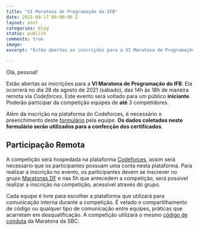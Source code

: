 ```yaml
---
title: "VI Maratona de Programação do IFB"
date: 2021-08-17 00:00:00 Z
layout: post
categories: blog
status: publish
comments: true
image:
excerpt: "Estão abertas as inscrições para a VI Maratona de Programação do IFB."

---
```


Olá, pessoal!

Estão abertas as inscrições para a **VI Maratona de Programação do IFB**. Ela ocorrerá no dia 28 de agosto de 2021 (sábado), das 14h às 18h de maneira remota via *Codeforces*. Este evento será voltado para um público **iniciante**. Poderão participar da competição equipes de **até** 3 competidores.


Além da inscrição na plataforma do Codeforces, é necessário o preenchimento deste [formulário](https://docs.google.com/forms/d/e/1FAIpQLSdA6-SmbuI3c-YglCJWAv0govoTNPC0A6fluo77dRgIM82jpQ/viewform?usp=sf_link) pela equipe. **Os dados coletados neste formulário serão utilizados para a confecção dos certificados**.

## Participação Remota

A competição será hospedada na plataforma [Codeforces](http://codeforces.com), assim será necessário que os participantes possuam uma conta nesta plataforma. Para realizar a inscrição no evento, os participantes devem se inscrever no grupo [Maratonas DF](http://codeforces.com/group/btcK4I5D5f/contests) e nas 5h que antecedem a competição, será possível realizar a inscrição na competição, acessível através do grupo.

Cada equipe é livre para escolher a plataforma que utilizará para comunicação interna durante a competição. É vetado o compartilhamento de código ou qualquer tipo de comunicação entre equipes, práticas que acarretam em desqualificação. A competição utilizará o mesmo [código de conduta](http://maratona.sbc.org.br/conduta.html) da Maratona da SBC. 

